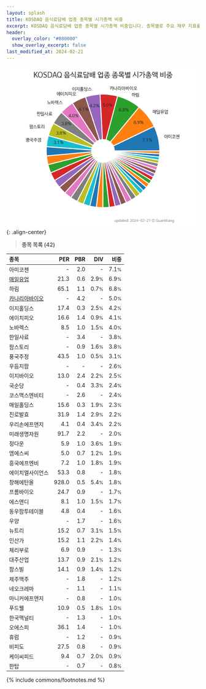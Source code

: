 ```yaml
---
layout: splash
title: KOSDAQ 음식료담배 업종 종목별 시가총액 비중
excerpt: KOSDAQ 음식료담배 업종 종목별 시가총액 비중입니다. 종목별로 주요 재무 지표를 함께 표시합니다.
header:
  overlay_color: "#800000"
  show_overlay_excerpt: false
last_modified_at: 2024-02-21
---
```



![KOSDAQ 음식료담배 업종 종목별 시가총액 비중](/stats/sector/images/kosdaq_업종_음식료담배_종목.png){: .align-center}


> **종목 목록 (42)**<a id="list"></a>

| **종목** | **PER** | **PBR** | **DIV** | **비중** |
| :------- | ------: | ------: | ------: | -------: |
| 아미코젠 | - | 2.0 | - | 7.1<small>%</small> |
| [매일유업](/267980/) | 21.3 | 0.6 | 2.9<small>%</small> | 6.9<small>%</small> |
| 하림 | 65.1 | 1.1 | 0.7<small>%</small> | 6.8<small>%</small> |
| [카나리아바이오](/016790/) | - | 4.2 | - | 5.0<small>%</small> |
| 이지홀딩스 | 17.4 | 0.3 | 2.5<small>%</small> | 4.2<small>%</small> |
| 에이치피오 | 16.6 | 1.4 | 0.9<small>%</small> | 4.1<small>%</small> |
| 노바렉스 | 8.5 | 1.0 | 1.5<small>%</small> | 4.0<small>%</small> |
| 한일사료 | - | 3.4 | - | 3.8<small>%</small> |
| 팜스토리 | - | 0.9 | 1.6<small>%</small> | 3.8<small>%</small> |
| 풍국주정 | 43.5 | 1.0 | 0.5<small>%</small> | 3.1<small>%</small> |
| 우듬지팜 | - | - | - | 2.6<small>%</small> |
| 이지바이오 | 13.0 | 2.4 | 2.2<small>%</small> | 2.5<small>%</small> |
| 국순당 | - | 0.4 | 3.3<small>%</small> | 2.4<small>%</small> |
| 코스맥스엔비티 | - | 2.6 | - | 2.4<small>%</small> |
| 매일홀딩스 | 15.6 | 0.3 | 1.9<small>%</small> | 2.3<small>%</small> |
| 진로발효 | 31.9 | 1.4 | 2.9<small>%</small> | 2.2<small>%</small> |
| 우리손에프앤지 | 4.1 | 0.4 | 3.4<small>%</small> | 2.2<small>%</small> |
| 미래생명자원 | 91.7 | 2.2 | - | 2.0<small>%</small> |
| 정다운 | 5.9 | 1.0 | 3.6<small>%</small> | 1.9<small>%</small> |
| 엠에스씨 | 5.0 | 0.7 | 1.2<small>%</small> | 1.9<small>%</small> |
| 흥국에프엔비 | 7.2 | 1.0 | 1.8<small>%</small> | 1.9<small>%</small> |
| 에이치엘사이언스 | 53.3 | 0.8 | - | 1.8<small>%</small> |
| 창해에탄올 | 928.0 | 0.5 | 5.4<small>%</small> | 1.8<small>%</small> |
| 프롬바이오 | 24.7 | 0.9 | - | 1.7<small>%</small> |
| 에스앤디 | 8.1 | 1.0 | 1.5<small>%</small> | 1.7<small>%</small> |
| 동우팜투테이블 | 4.8 | 0.4 | - | 1.6<small>%</small> |
| 우양 | - | 1.7 | - | 1.6<small>%</small> |
| 뉴트리 | 15.2 | 0.7 | 3.1<small>%</small> | 1.5<small>%</small> |
| 인산가 | 15.2 | 1.1 | 2.2<small>%</small> | 1.4<small>%</small> |
| 체리부로 | 6.9 | 0.9 | - | 1.3<small>%</small> |
| 대주산업 | 13.7 | 0.9 | 2.1<small>%</small> | 1.2<small>%</small> |
| 팜스빌 | 14.1 | 0.9 | 1.4<small>%</small> | 1.2<small>%</small> |
| 제주맥주 | - | 1.8 | - | 1.2<small>%</small> |
| 네오크레마 | - | 1.1 | - | 1.1<small>%</small> |
| 마니커에프앤지 | - | 0.8 | - | 1.0<small>%</small> |
| 푸드웰 | 10.9 | 0.5 | 1.8<small>%</small> | 1.0<small>%</small> |
| 한국맥널티 | - | 1.3 | - | 1.0<small>%</small> |
| 오에스피 | 36.1 | 1.4 | - | 1.0<small>%</small> |
| 휴럼 | - | 1.2 | - | 0.9<small>%</small> |
| 비피도 | 27.5 | 0.8 | - | 0.9<small>%</small> |
| 케이씨피드 | 9.4 | 0.7 | 2.0<small>%</small> | 0.9<small>%</small> |
| 한탑 | - | 0.7 | - | 0.8<small>%</small> |

{% include commons/footnotes.md %}